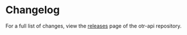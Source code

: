 # Changelog

For a full list of changes, view the [releases](https://github.com/osu-tournament-rating/otr-api/releases) page of the otr-api repository.